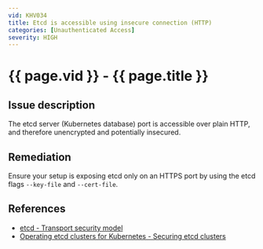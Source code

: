 ```yaml
---
vid: KHV034
title: Etcd is accessible using insecure connection (HTTP)
categories: [Unauthenticated Access]
severity: HIGH
---
```


# {{ page.vid }} - {{ page.title }}

## Issue description

The etcd server (Kubernetes database) port is accessible over plain HTTP, and therefore unencrypted and potentially insecured.

## Remediation

Ensure your setup is exposing etcd only on an HTTPS port by using the etcd flags `--key-file` and `--cert-file`.

## References

- [etcd - Transport security model](https://etcd.io/docs/v3.4.0/op-guide/security/)
- [Operating etcd clusters for Kubernetes - Securing etcd clusters](https://kubernetes.io/docs/tasks/administer-cluster/configure-upgrade-etcd/#securing-etcd-clusters)